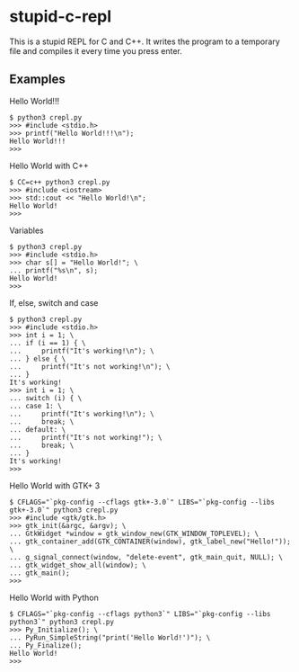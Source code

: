 # stupid-c-repl

This is a stupid REPL for C and C++. It writes the program to a
temporary file and compiles it every time you press enter.

## Examples

Hello World!!!

    $ python3 crepl.py
    >>> #include <stdio.h>
    >>> printf("Hello World!!!\n");
    Hello World!!!
    >>> 

Hello World with C++

    $ CC=c++ python3 crepl.py
    >>> #include <iostream>
    >>> std::cout << "Hello World!\n";
    Hello World!
    >>> 

Variables

    $ python3 crepl.py
    >>> #include <stdio.h>
    >>> char s[] = "Hello World!"; \
    ... printf("%s\n", s);
    Hello World!
    >>> 

If, else, switch and case

    $ python3 crepl.py
    >>> #include <stdio.h>
    >>> int i = 1; \
    ... if (i == 1) { \
    ...     printf("It's working!\n"); \
    ... } else { \
    ...     printf("It's not working!\n"); \
    ... }
    It's working!
    >>> int i = 1; \
    ... switch (i) { \
    ... case 1: \
    ...     printf("It's working!\n"); \
    ...     break; \
    ... default: \
    ...     printf("It's not working!"); \
    ...     break; \
    ... }
    It's working!
    >>> 

Hello World with GTK+ 3

    $ CFLAGS="`pkg-config --cflags gtk+-3.0`" LIBS="`pkg-config --libs gtk+-3.0`" python3 crepl.py
    >>> #include <gtk/gtk.h>
    >>> gtk_init(&argc, &argv); \
    ... GtkWidget *window = gtk_window_new(GTK_WINDOW_TOPLEVEL); \
    ... gtk_container_add(GTK_CONTAINER(window), gtk_label_new("Hello!")); \
    ... g_signal_connect(window, "delete-event", gtk_main_quit, NULL); \
    ... gtk_widget_show_all(window); \
    ... gtk_main();
    >>> 

Hello World with Python

    $ CFLAGS="`pkg-config --cflags python3`" LIBS="`pkg-config --libs python3`" python3 crepl.py
    >>> Py_Initialize(); \
    ... PyRun_SimpleString("print('Hello World!')"); \
    ... Py_Finalize();
    Hello World!
    >>> 
